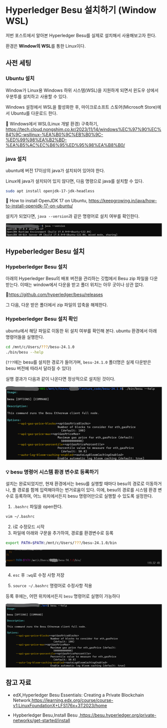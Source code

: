 # Hyperledger Besu 설치하기 (Window WSL)



저번 포스트에서 알아본 Hyperledger Besu를 실제로 설치해서 사용해보고자 한다.

환경은 **Window의 WSL**를 통한 Linux이다.



## 사전 세팅



### Ubuntu 설치

Window가 Linux용 Windows 하위 시스템(WSL)을 지원하게 되면서 윈도우 상에서 우분투를 설치하고 사용할 수 있다. 

Windows 설정에서  WSL을 활성화한 후, 마이크로소프트 스토어(Microsoft Store)에서 Ubuntu를 다운로드 한다.

:link: Windows에서 WSL(Linux 개발 환경) 구축하기, https://tech.cloud.nongshim.co.kr/2023/11/14/windows%EC%97%90%EC%84%9C-wsllinux-%EA%B0%9C%EB%B0%9C-%ED%99%98%EA%B2%BD-%EA%B5%AC%EC%B6%95%ED%95%98%EA%B8%B0/



### java 설치

ubuntu에 버전 17이상의 java가 설치되어 있어야 한다. 

Linux에 java가 설치되어 있지 않다면, 다음 명령으로 java를 설치할 수 있다.

```sh
sudo apt install openjdk-17-jdk-headless
```

:link: How to install OpenJDK 17 on Ubuntu, https://keepgrowing.in/java/how-to-install-openjdk-17-on-ubuntu/



설치가 되었다면, `java --version`과 같은 명령어로 설치 여부를 확인한다.

![image-20240205074400391](01.besu_설치.assets/image-20240205074400391.png)



## Hypeberledger Besu 설치



### Hypeberledger Besu 설치

아래의 Hyperledger Besu의 배포 버전을 관리하는 깃헙에서 Besu zip 파일을 다운 받는다. 이때는 window에서 다운을 받고 폴더 위치는 아무 곳이나 상관 없다.

:link:https://github.com/hyperledger/besu/releases



그 다음, 다운 받은 폴더에서 zip 파일의 압축을 해제한다.



### Hypeberledger Besu 설치 확인

ubuntu에서 해당 파일로 이동한 뒤 설치 여부를 확인해 본다. ubuntu 환경에서 아래 명령어들을 실행한다.

```sh
cd /mnt/c/Users/???/besu-24.1.0
./bin/besu --help
```

(`???`에는 besu를 설치한 경로가 들어가며, `besu-24.1.0` 폴더명은 실제 다운받은 besu 버전에 따라서 달라질 수 있다)



실행 결과가 다음과 같이 나온다면 정상적으로 설치된 것이다.

![image-20240205080813538](01.besu_설치.assets/image-20240205080813538.png)





### :bulb: besu 명령어 시스템 환경 변수로 등록하기

설치는 완료되었지만, 현재 환경에서는 besu를 실행할 때마다 besu의 경로로 이동하거나, 풀 경로를 함께 입력해야하는 번거로움이 있다. 이에, besu의 경로를 시스템 환경 변수로 등록하여, 어느 위치에서든지 besu 명령어만으로 실행할 수 있도록 설정한다.



1. `.bashrc` 파일을 open한다.

```sh
vim ~/.bashrc
```

2. i로 수정모드 시작
3. 파일에 아래와 구문을 추가하여, 경로를 환경변수로 등록 

```sh
export PATH=$PATH:/mnt/c/Users/???/besu-24.1.0/bin
```

![image-20240213180109139](img/image-20240213180109139.png)

4. `esc` 후 `:wq`로 수정 사항 저장

5. `source ~/.bashrc` 명령어로 수정사항 적용



등록 후에는, 어떤 위치에서든지 `besu` 명령어로 실행이 가능하다

![image-20240205081814952](01.besu_설치.assets/image-20240205081814952.png)



## 참고 자료

- edX,Hyperledger Besu Essentials: Creating a Private Blockchain Network,https://learning.edx.org/course/course-v1:LinuxFoundationX+LFS176x+3T2023/home

- Hypberledger Besu,Install Besu ,https://besu.hyperledger.org/private-networks/get-started/install
